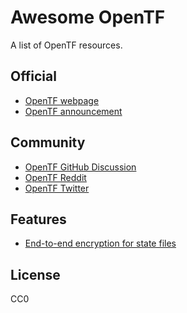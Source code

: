 # Awesome OpenTF

A list of OpenTF resources.

## Official

* [OpenTF webpage](https://opentf.org/)
* [OpenTF announcement](https://opentf.org/announcement)

## Community

* [OpenTF GitHub Discussion](https://github.com/orgs/opentffoundation/discussions)
* [OpenTF Reddit](https://www.reddit.com/r/opentf/)
* [OpenTF Twitter](https://twitter.com/opentforg)

## Features

- [End-to-end encryption for state files](https://twitter.com/opentforg/status/1696597790661677207)

## License

CC0
